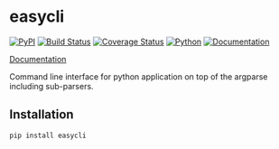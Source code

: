 # easycli

[![PyPI](http://img.shields.io/pypi/v/easycli.svg)](https://pypi.python.org/pypi/easycli)
[![Build Status](https://travis-ci.org/pylover/easycli.svg?branch=master)](https://travis-ci.org/pylover/easycli)
[![Coverage Status](https://coveralls.io/repos/github/pylover/easycli/badge.svg?branch=master)](https://coveralls.io/github/pylover/easycli?branch=master)
[![Python](https://img.shields.io/badge/Python-%3E%3D3.6-blue)](https://python.org)
[![Documentation](https://img.shields.io/badge/Documentation-ready!-blue)](http://easycli.dobisel.com)


[Documentation](http://easycli.dobisel.com)


Command line interface for python application on top of the argparse 
including sub-parsers.

## Installation

```bash
pip install easycli
```

